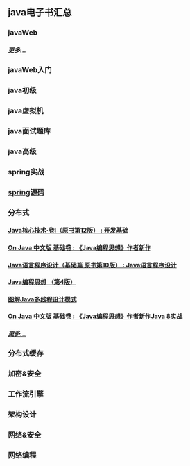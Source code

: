 
## java电子书汇总

### javaWeb
#####  [更多...](documents/javaWeb/pdf.md)

### javaWeb入门

### java初级

### java虚拟机

### java面试题库

### java高级

### spring实战

### [spring源码](documents/spring源码/pdf.md)

### 分布式

#### [Java核心技术·卷I（原书第12版） : 开发基础](https://book.douban.com/subject/35920145/)
#### [On Java 中文版 基础卷 : 《Java编程思想》作者新作](https://book.douban.com/subject/35920145/)
#### [Java语言程序设计（基础篇 原书第10版） : Java语言程序设计](https://book.douban.com/subject/35920145/)
#### [Java编程思想 （第4版）](https://book.douban.com/subject/35920145/)
#### [图解Java多线程设计模式](https://book.douban.com/subject/35920145/)
#### [On Java 中文版 基础卷 : 《Java编程思想》作者新作Java 8实战](https://book.douban.com/subject/35920145/)
#####  [更多...](documents/分布式/pdf.md)

### 分布式缓存

### 加密&安全

### 工作流引擎

### 架构设计

### 网络&安全

### 网络编程





    